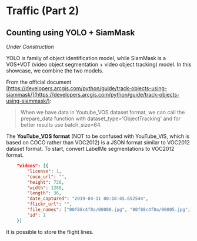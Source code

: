 # Traffic (Part 2)
## Counting using YOLO + SiamMask

*Under Construction*

YOLO is family of object identification model, while SiamMask is a VOS+VOT (video object segmentation + video object tracking) model. In this showcase, we combine the two models.

From the official document [https://developers.arcgis.com/python/guide/track-objects-using-siammask/](https://developers.arcgis.com/python/guide/track-objects-using-siammask/):

> When we have data in Youtube_VOS dataset format, we can call the prepare_data function with dataset_type='ObjectTracking' and for better results use batch_size=64.

The **YouTube_VOS format** (NOT to be confused with YouTube_V*I*S, which is based on COCO rather than VOC2012) is a JSON format similar to VOC2012 dataset format. To start, convert LabelMe segmentations to VOC2012 format.

```json
    "videos": [{
        "license": 1,
        "coco_url": "",
        "height": 720,
        "width": 1280,
        "length": 36,
        "date_captured": "2019-04-11 00:18:45.652544",
        "flickr_url": "",
        "file_names": ["00f88c4f0a/00000.jpg", "00f88c4f0a/00005.jpg", "00f88c4f0a/00010.jpg", "00f88c4f0a/00015.jpg", "00f88c4f0a/00020.jpg", "00f88c4f0a/00025.jpg", "00f88c4f0a/00030.jpg", "00f88c4f0a/00035.jpg", "00f88c4f0a/00040.jpg", "00f88c4f0a/00045.jpg", "00f88c4f0a/00050.jpg", "00f88c4f0a/00055.jpg", "00f88c4f0a/00060.jpg", "00f88c4f0a/00065.jpg", "00f88c4f0a/00070.jpg", "00f88c4f0a/00075.jpg", "00f88c4f0a/00080.jpg", "00f88c4f0a/00085.jpg", "00f88c4f0a/00090.jpg", "00f88c4f0a/00095.jpg", "00f88c4f0a/00100.jpg", "00f88c4f0a/00105.jpg", "00f88c4f0a/00110.jpg", "00f88c4f0a/00115.jpg", "00f88c4f0a/00120.jpg", "00f88c4f0a/00125.jpg", "00f88c4f0a/00130.jpg", "00f88c4f0a/00135.jpg", "00f88c4f0a/00140.jpg", "00f88c4f0a/00145.jpg", "00f88c4f0a/00150.jpg", "00f88c4f0a/00155.jpg", "00f88c4f0a/00160.jpg", "00f88c4f0a/00165.jpg", "00f88c4f0a/00170.jpg", "00f88c4f0a/00175.jpg"],
        "id": 1
    }]
```

It is possible to store the flight lines.